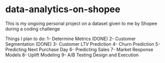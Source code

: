# data-analytics-on-shopee
This is my ongoing personal project on a dataset given to me by Shopee during a coding challenge 

Things I plan to do:
1- Determine Metrics (DONE)
2- Customer Segmentation (DONE)
3- Customer LTV Prediction
4- Churn Prediction
5- Predicting Next Purchase Day
6- Predicting Sales
7- Market Response Models
8- Uplift Modeling
9- A/B Testing Design and Execution
